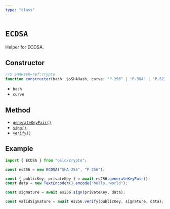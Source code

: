 ```yaml
---
type: "class"
---
```


# `ECDSA`

Helper for ECDSA.

## Constructor

```ts
//$ SHAHash=ref:crypto
function constructor(hash: $$SHAHash, curve: "P-256" | "P-384" | "P-521"): this;
```

- `hash`
- `curve`

## Method

- [`generateKeyPair()`](/referece/crypto/ECDSA/generateKeyPair)
- [`sign()`](/referece/crypto/ECDSA/sign)
- [`verify()`](/referece/crypto/ECDSA/verify)

## Example

```ts
import { ECDSA } from "oslo/crypto";

const es256 = new ECDSA("SHA-256", "P-256");

const { publicKey, privateKey } = await es256.generateKeyPair();
const data = new TextEncoder().encode("hello, world");

const signature = await es256.sign(privateKey, data);

const validSignature = await es256.verify(publicKey, signature, data);
```
